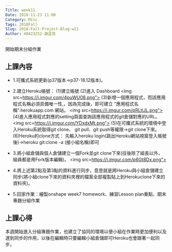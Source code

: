 ```yaml
---
Title: week11
Date: 2018-11-23 11:00
Category: Misc
Tags: 2018Fall
Slug: 2018-Fall-Project-Blog-w11
Author: 40423252-謝孟哲
---
```


開始期末分組作業

<!-- PELICAN_END_SUMMARY -->

上課內容
----
* 1.可攜式系統更新(p37版本→p37-18.12版本)。

* 2.建立Heroku帳號：
(1)建立帳號
(2)進入 Dashboard 
<img src=https://i.imgur.com/4puWU08.png">
(3)新增一個應用程式，而該應用程式名稱必須具備唯一性,，因為完成後，即可建立 "應用程式名稱".herokuapp.com 網站。
<img src=https://i.imgur.com/pRLtlJL.png">
(4)進入應用程式對應的setting頁面查詢該應用程式的git倉儲對應的URL。
<img src=https://i.imgur.com/YDxdxMt.png">
(5)在可攜式系統的環境中登入Heroku系統取得git clone、 git pull、git push等權限→git clone下來。
(6)Heroku的clone方式：
先輸入heroku login(跳出Heroku網站視窗登入帳號後)→heroku git:clone -a (接小組名稱)即可

* 3.將小組倉儲與個人倉儲建立一個Fork並git clone下來(往後除了組長以外，組員都是用Fork版本編輯)。
<img src=https://i.imgur.com/p6Gt8Dx.png">

* 4.將上述第2點及第3點的資料進行同步，意思就是將Heroku與小組倉儲建立同步(將小組clone下來的資料夾裡的檔案全部複製貼上到Herokuclone下來的資料夾)。

* 5.回家作業：繪製onshape week7 homework、練習Lesson plan重點、期末專題分組作業


上課心得
----
本週開始進入分組專題作業，也建立了協同的環境以便小組在作業時更加便利以及達到同步的作用，以後在編輯時只要編輯小組倉儲即可Heroku也會跟著一起同步。